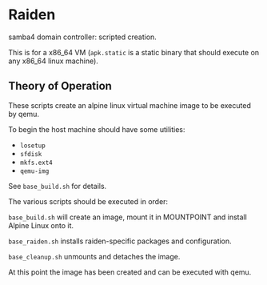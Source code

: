 Raiden
======

samba4 domain controller: scripted creation.

This is for a x86\_64 VM (`apk.static` is a static binary that should
execute on any x86\_64 linux machine).

Theory of Operation
-------------------

These scripts create an alpine linux virtual machine image to be executed
by qemu.

To begin the host machine should have some utilities:

* `losetup`
* `sfdisk`
* `mkfs.ext4`
* `qemu-img`

See `base_build.sh` for details.

The various scripts should be executed in order:

`base_build.sh` will create an image, mount it in MOUNTPOINT and install
Alpine Linux onto it.

`base_raiden.sh` installs raiden-specific packages and configuration.

`base_cleanup.sh` unmounts and detaches the image.

At this point the image has been created and can be executed with qemu.

